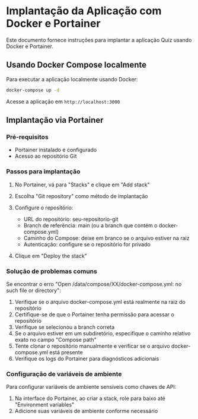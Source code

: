 
# Implantação da Aplicação com Docker e Portainer

Este documento fornece instruções para implantar a aplicação Quiz usando Docker e Portainer.

## Usando Docker Compose localmente

Para executar a aplicação localmente usando Docker:

```bash
docker-compose up -d
```

Acesse a aplicação em `http://localhost:3000`

## Implantação via Portainer

### Pré-requisitos
- Portainer instalado e configurado
- Acesso ao repositório Git

### Passos para implantação
1. No Portainer, vá para "Stacks" e clique em "Add stack"
2. Escolha "Git repository" como método de implantação
3. Configure o repositório:
   - URL do repositório: seu-repositorio-git
   - Branch de referência: main (ou a branch que contém o docker-compose.yml)
   - Caminho do Compose: deixe em branco se o arquivo estiver na raiz
   - Autenticação: configure se o repositório for privado

4. Clique em "Deploy the stack"

### Solução de problemas comuns

Se encontrar o erro "Open /data/compose/XX/docker-compose.yml: no such file or directory":

1. Verifique se o arquivo docker-compose.yml está realmente na raiz do repositório
2. Certifique-se de que o Portainer tenha permissão para acessar o repositório
3. Verifique se selecionou a branch correta
4. Se o arquivo estiver em um subdiretório, especifique o caminho relativo exato no campo "Compose path"
5. Tente clonar o repositório manualmente e verificar se o arquivo docker-compose.yml está presente
6. Verifique os logs do Portainer para diagnósticos adicionais

### Configuração de variáveis de ambiente

Para configurar variáveis de ambiente sensíveis como chaves de API:

1. Na interface do Portainer, ao criar a stack, role para baixo até "Environment variables"
2. Adicione suas variáveis de ambiente conforme necessário
